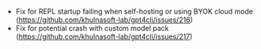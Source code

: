 - Fix for REPL startup failing when self-hosting or using BYOK cloud mode (https://github.com/khulnasoft-lab/gpt4cli/issues/216)
- Fix for potential crash with custom model pack (https://github.com/khulnasoft-lab/gpt4cli/issues/217)
